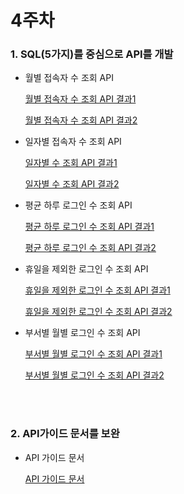 # 4주차
### 1. SQL(5가지)를 중심으로 API를 개발
- 월별 접속자 수 조회 API
  
  [월별 접속자 수 조회 API 결과1](https://github.com/jh990714/Comento_Bootcamp/blob/main/W4/API%EA%B2%B0%EA%B3%BC/monthly_visitor.json)
  
  [월별 접속자 수 조회 API 결과2](https://github.com/jh990714/Comento_Bootcamp/blob/main/W4/API%EA%B2%B0%EA%B3%BC/monthly_visitor%20(1).json)

- 일자별 접속자 수 조회 API

  [일자별 수 조회 API 결과1](https://github.com/jh990714/Comento_Bootcamp/blob/main/W4/API%EA%B2%B0%EA%B3%BC/daily_visitor.json)
  
  [일자별 수 조회 API 결과2](https://github.com/jh990714/Comento_Bootcamp/blob/main/W4/API%EA%B2%B0%EA%B3%BC/daily_visitor%20(1).json)
  
- 평균 하루 로그인 수 조회 API

  [평균 하루 로그인 수 조회 API 결과1](https://github.com/jh990714/Comento_Bootcamp/blob/main/W4/API%EA%B2%B0%EA%B3%BC/daily_average_login.json)
  
  [평균 하루 로그인 수 조회 API 결과2](https://github.com/jh990714/Comento_Bootcamp/blob/main/W4/API%EA%B2%B0%EA%B3%BC/daily_average_login%20(1).json)
  
- 휴일을 제외한 로그인 수 조회 API

  [휴일을 제외한 로그인 수 조회 API 결과1](https://github.com/jh990714/Comento_Bootcamp/blob/main/W4/API%EA%B2%B0%EA%B3%BC/non_holiday_login.json)
  
  [휴일을 제외한 로그인 수 조회 API 결과2](https://github.com/jh990714/Comento_Bootcamp/blob/main/W4/API%EA%B2%B0%EA%B3%BC/non_holiday_login%20(1).json)

- 부서별 월별 로그인 수 조회 API

  [부서별 월별 로그인 수 조회 API 결과1](https://github.com/jh990714/Comento_Bootcamp/blob/main/W4/API%EA%B2%B0%EA%B3%BC/monthly_login_department.json)
  
  [부서별 월별 로그인 수 조회 API 결과2](https://github.com/jh990714/Comento_Bootcamp/blob/main/W4/API%EA%B2%B0%EA%B3%BC/monthly_login_department%20(1).json)

<br><br>

### 2. API가이드 문서를 보완
- API 가이드 문서

  [API 가이드 문서](https://github.com/jh990714/Comento_Bootcamp/blob/main/W4/API%EA%B0%80%EC%9D%B4%EB%93%9C%20%EB%AC%B8%EC%84%9C/API%EA%B0%80%EC%9D%B4%EB%93%9C%EB%AC%B8%EC%84%9C_%EC%9E%A5%EC%A4%80%ED%98%81.pdf)

